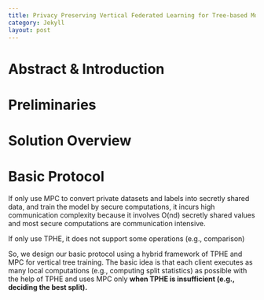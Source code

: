 ```yaml
---
title: Privacy Preserving Vertical Federated Learning for Tree-based Models
category: Jekyll
layout: post
---
```



# Abstract & Introduction

# Preliminaries

# Solution Overview

# Basic Protocol

If only use MPC to convert private datasets and labels into secretly shared data, and train the model by secure computations, it incurs high communication complexity because it involves O(nd) secretly shared values and most secure computations are communication intensive.

If only use TPHE, it does not support some operations (e.g., comparison)

So, we design our basic protocol using a hybrid framework of TPHE and MPC for vertical tree training. The basic idea is that each client executes as many local computations (e.g., computing split statistics) as possible with the help of TPHE and uses MPC only **when TPHE is insufficient (e.g., deciding the best split).**

